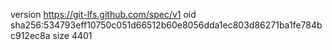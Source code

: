 version https://git-lfs.github.com/spec/v1
oid sha256:534793eff10750c051d66512b60e8056dda1ec803d86271ba1fe784bc912ec8a
size 4401
